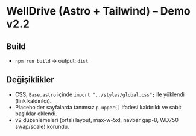 # WellDrive (Astro + Tailwind) – Demo v2.2

## Build
- `npm run build`  → output: `dist`

## Değişiklikler
- CSS, `Base.astro` içinde `import "../styles/global.css";` ile yüklendi (link kaldırıldı).
- Placeholder sayfalarda tanımsız `p.upper()` ifadesi kaldırıldı ve sabit başlıklar eklendi.
- v2 düzenlemeleri (ortalı layout, max-w-5xl, navbar gap-8, WD750 swap/scale) korundu.
